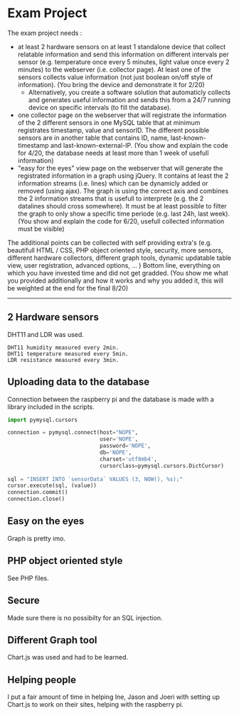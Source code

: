 
# Exam Project
The exam project needs :
* at least 2 hardware sensors on at least 1 standalone device that collect relatable information and send this information on different intervals per sensor (e.g. temperature once every 5 minutes, light value once every 2 minutes) to the webserver (i.e. collector page). At least one of the sensors collects value information (not just boolean on/off style of information). (You bring the device and demonstrate it for 2/20)
  -  Alternatively, you create a software solution that automaticly collects and generates useful information and sends this from a 24/7 running device on specific intervals (to fill the database).
* one collector page on the webserver that will registrate the information of the 2 different sensors in one MySQL table that at minimum registrates timestamp, value and sensorID. The different possible sensors are in another table that contains ID, name, last-known-timestamp and last-known-external-IP. (You show and explain the code for 4/20, the database needs at least more than 1 week of usefull information)
* "easy for the eyes" view page on the webserver that will generate the registrated information in a graph using jQuery. It contains at least the 2 information streams (i.e. lines) which can be dynamicly added or removed (using ajax). The graph is using the correct axis and combines the 2 information streams that is usefull to interprete (e.g. the 2 datalines should cross somewhere). It must be at least possible to filter the graph to only show a specific time periode (e.g. last 24h, last week). (You show and explain the code for 6/20, usefull collected information must be visible)

The additional points can be collected with self providing extra's (e.g. beautifull HTML / CSS, PHP object oriented style, security, more sensors, different hardware collectors, different graph tools, dynamic updatable table view, user registration, advanced options, ... ) Bottom line, everything on which you have invested time and did not get gradded. (You show me what you provided additionally and how it works and why you added it, this will be weighted at the end for the final 8/20)

---

## 2 Hardware sensors

DHT11 and LDR was used. 

```
DHT11 humidity measured every 2min.
DHT11 temperature measured every 5min.
LDR resistance measured every 3min.
```

## Uploading data to the database

Connection between the raspberry pi and the database is made with a library included in the scripts.

```python
import pymysql.cursors

connection = pymysql.connect(host="NOPE",
                             user='NOPE',
                             password='NOPE',
                             db='NOPE',
                             charset='utf8mb4',
                             cursorclass=pymysql.cursors.DictCursor)
                             
sql = "INSERT INTO `sensorData` VALUES (3, NOW(), %s);"
cursor.execute(sql, (value))
connection.commit()
connection.close()
```

## Easy on the eyes

Graph is pretty imo.

## PHP object oriented style

See PHP files.

## Secure

Made sure there is no possibilty for an SQL injection.

## Different Graph tool

Chart.js was used and had to be learned.

## Helping people

I put a fair amount of time in helping Ine, Jason and Joeri with setting up Chart.js to work on their sites, helping with the raspberry pi.
